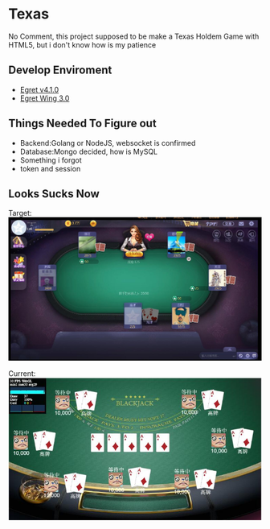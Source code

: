 # Texas
No Comment, this project supposed to be make a Texas Holdem Game with HTML5, but i don't know how is my patience
  
## Develop Enviroment
* [Egret v4.1.0](https://github.com/egret-labs/egret-core)
* [Egret Wing 3.0](https://egret.com/products/wing.html)

  
## Things Needed To Figure out
* Backend:Golang or NodeJS, websocket is confirmed
* Database:Mongo decided, how is MySQL
* Something i forgot 
* token and session

## Looks Sucks Now

Target:  
![Target](raw_resource/target.jpg)
  
Current:  
![Current](raw_resource/current_progress.jpg)